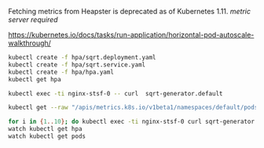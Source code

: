 Fetching metrics from Heapster is deprecated as of Kubernetes 1.11.
*metric server required*



https://kubernetes.io/docs/tasks/run-application/horizontal-pod-autoscale-walkthrough/

```sh
kubectl create -f hpa/sqrt.deployment.yaml
kubectl create -f hpa/sqrt.service.yaml
kubectl create -f hpa/hpa.yaml
kubectl get hpa

kubectl exec -ti nginx-stsf-0 -- curl  sqrt-generator.default

kubectl get --raw "/apis/metrics.k8s.io/v1beta1/namespaces/default/pods"

for i in {1..10}; do kubectl exec -ti nginx-stsf-0 curl sqrt-generator & done
watch kubectl get hpa
watch kubectl get pods
```